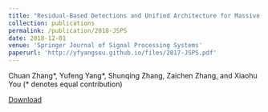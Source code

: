 ```yaml
---
title: "Residual-Based Detections and Unified Architecture for Massive MIMO Uplink"
collection: publications
permalink: /publication/2018-JSPS
date: 2018-12-01
venue: 'Springer Journal of Signal Processing Systems'
paperurl: 'http://yfyangseu.github.io/files/2017-JSPS.pdf'
---
```

Chuan Zhang*, Yufeng Yang*, Shunqing Zhang, Zaichen Zhang, and Xiaohu You (* denotes equal contribution)

[Download](http://yfyangseu.github.io/files/2018-JSPS.pdf)
<!-- 
Recommended citation: Your Name, You. (2010). "Paper Title Number 2." <i>Journal 1</i>. 1(2).
 -->
